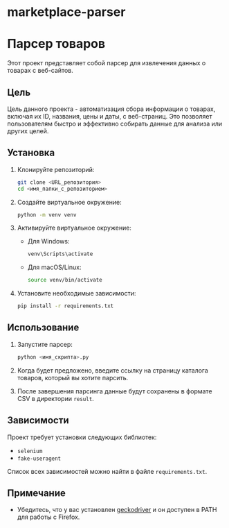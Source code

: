 # marketplace-parser

# Парсер товаров

Этот проект представляет собой парсер для извлечения данных о товарах с веб-сайтов.

## Цель

Цель данного проекта - автоматизация сбора информации о товарах, включая их ID, названия, цены и даты, с веб-страниц. Это позволяет пользователям быстро и эффективно собирать данные для анализа или других целей.

## Установка

1. Клонируйте репозиторий:

   ```bash
   git clone <URL_репозитория>
   cd <имя_папки_с_репозиторием>
   ```

2. Создайте виртуальное окружение:

   ```bash
   python -m venv venv
   ```

3. Активируйте виртуальное окружение:

   - Для Windows:

     ```bash
     venv\Scripts\activate
     ```

   - Для macOS/Linux:

     ```bash
     source venv/bin/activate
     ```

4. Установите необходимые зависимости:

   ```bash
   pip install -r requirements.txt
   ```

## Использование

1. Запустите парсер:

   ```bash
   python <имя_скрипта>.py
   ```

2. Когда будет предложено, введите ссылку на страницу каталога товаров, который вы хотите парсить.

3. После завершения парсинга данные будут сохранены в формате CSV в директории `result`.

## Зависимости

Проект требует установки следующих библиотек:

- `selenium`
- `fake-useragent`

Список всех зависимостей можно найти в файле `requirements.txt`.

## Примечание

- Убедитесь, что у вас установлен [geckodriver](https://github.com/mozilla/geckodriver/releases) и он доступен в PATH для работы с Firefox.
